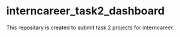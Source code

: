 # interncareer_task2_dashboard
This repositary is created to submit task 2 projects for interncareer. 

